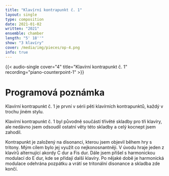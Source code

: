 ```yaml
---
title: "Klavírní kontrapunkt č. 1"
layout: single
type: composition
date: 2021-01-02
written: "2021"
ensemble: chamber
length: "5' 18''"
show: "3 klavíry"
cover: /media/img/pieces/op-4.png
info: true
---
```


{{< audio-single cover="4" title="Klavírní kontrapunkt č. 1" recording="piano-counterpoint-1" >}}

# Programová poznámka

Klavírní kontrapunkt č. 1 je první v sérii pěti klavírních kontrapunktů, každý v trochu jiném stylu.

Klavírní kontrapunkt č. 1 byl původně součástí třívěté skladby pro tři klavíry, ale nedávno jsem odsoudil ostatní věty této skladby a celý kocnept jsem zahodil. 

Kontrapunkt je založený na disonanci, kterou jsem objevil během hry s tritony. Mým cílem bylo jej využít co nejkonosnantněji. V úvodu hraje jeden z klavírů alternující akordy C dur a Fis dur. Dále jsem přišel s harmonickou modulací do E dur, kde se přidají další klavíry. Po nějaké době je harmonická modulace odehrána pozpátku a vrátí se tritonální disonance a skladba zde končí.